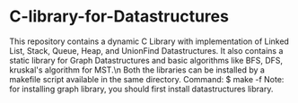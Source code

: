 # C-library-for-Datastructures
This repository contains a dynamic C Library with implementation of Linked List, Stack, Queue, Heap, and UnionFind Datastructures. It also contains a static library for Graph Datastructures and basic algorithms like BFS, DFS, kruskal's algorithm for MST.\n
Both the libraries can be installed by a makefile script available in the same directory.
Command: $ make -f <file-name>
Note: for installing graph library, you should first install datastructures library.
